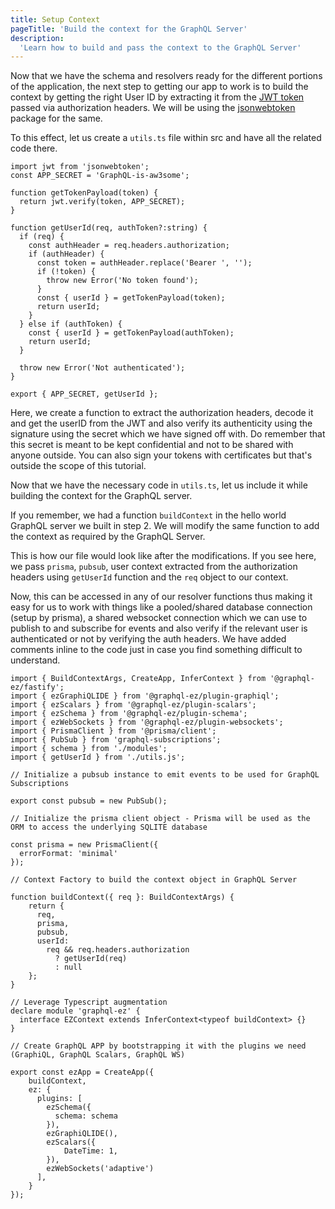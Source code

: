```yaml
---
title: Setup Context
pageTitle: 'Build the context for the GraphQL Server'
description:
  'Learn how to build and pass the context to the GraphQL Server'
---
```


Now that we have the schema and resolvers ready for the different portions of the application, the next step to getting our app to work is to build the context by getting the right User ID by extracting it from the [JWT token](https://jwt.io/) passed via authorization headers. We will be using the [jsonwebtoken](https://www.npmjs.com/package/jsonwebtoken) package for the same.

To this effect, let us create a `utils.ts` file within src and have all the related code there.

```ts(path="../hackernews-ts/src/utils.ts")
import jwt from 'jsonwebtoken';
const APP_SECRET = 'GraphQL-is-aw3some';

function getTokenPayload(token) {
  return jwt.verify(token, APP_SECRET);
}

function getUserId(req, authToken?:string) {
  if (req) {
    const authHeader = req.headers.authorization;
    if (authHeader) {
      const token = authHeader.replace('Bearer ', '');
      if (!token) {
        throw new Error('No token found');
      }
      const { userId } = getTokenPayload(token);
      return userId;
    }
  } else if (authToken) {
    const { userId } = getTokenPayload(authToken);
    return userId;
  }

  throw new Error('Not authenticated');
}

export { APP_SECRET, getUserId };

```

Here, we create a function to extract the authorization headers, decode it and get the userID from the JWT and also verify its authenticity using the signature using the secret which we have signed off with. Do remember that this secret is meant to be kept confidential and not to be shared with anyone outside. You can also sign your tokens with certificates but that's outside the scope of this tutorial.

Now that we have the necessary code in `utils.ts`, let us include it while building the context for the GraphQL server.

If you remember, we had a function `buildContext` in the hello world GraphQL server we built in step 2. We will modify the same function to add the context as required by the GraphQL Server.

This is how our file would look like after the modifications. If you see here, we pass `prisma`, `pubsub`, user context extracted from the authorization headers using `getUserId` function and the `req` object to our context.

Now, this can be accessed in any of our resolver functions thus making it easy for us to work with things like a pooled/shared database connection (setup by prisma), a shared websocket connection which we can use to publish to and subscribe for events and also verify if the relevant user is authenticated or not by verifying the auth headers. We have added comments inline to the code just in case you find something difficult to understand.

```ts(path="../hackernews-ts/src/app.ts")
import { BuildContextArgs, CreateApp, InferContext } from '@graphql-ez/fastify';
import { ezGraphiQLIDE } from '@graphql-ez/plugin-graphiql';
import { ezScalars } from '@graphql-ez/plugin-scalars';
import { ezSchema } from '@graphql-ez/plugin-schema';
import { ezWebSockets } from '@graphql-ez/plugin-websockets';
import { PrismaClient } from '@prisma/client';
import { PubSub } from 'graphql-subscriptions';
import { schema } from './modules';
import { getUserId } from './utils.js';

// Initialize a pubsub instance to emit events to be used for GraphQL Subscriptions

export const pubsub = new PubSub();

// Initialize the prisma client object - Prisma will be used as the ORM to access the underlying SQLITE database

const prisma = new PrismaClient({
  errorFormat: 'minimal'
});

// Context Factory to build the context object in GraphQL Server

function buildContext({ req }: BuildContextArgs) {
    return {
      req,
      prisma,
      pubsub,
      userId:
        req && req.headers.authorization
          ? getUserId(req)
          : null
    };
}

// Leverage Typescript augmentation
declare module 'graphql-ez' {
  interface EZContext extends InferContext<typeof buildContext> {}
}

// Create GraphQL APP by bootstrapping it with the plugins we need (GraphiQL, GraphQL Scalars, GraphQL WS)

export const ezApp = CreateApp({
    buildContext,
    ez: {
      plugins: [
        ezSchema({
          schema: schema
        }),
        ezGraphiQLIDE(),
        ezScalars({
            DateTime: 1,
        }),
        ezWebSockets('adaptive')
      ],
    }
});

```